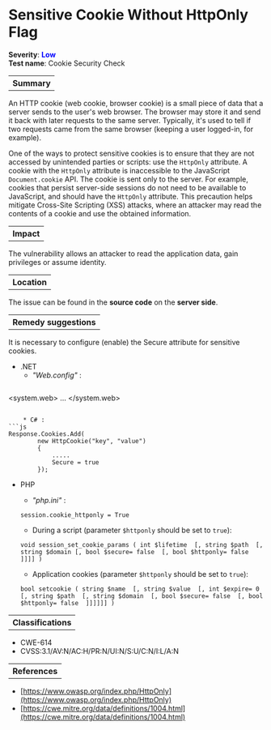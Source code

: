# Sensitive Cookie Without HttpOnly Flag

<b>Severity</b>: <b><font color="blue">Low</font></b><br>
<b>Test name</b>: Cookie Security Check

<table id="simple-table">
    <tr>
        <th><strong>Summary</strong></th>
    </tr>
</table>

An HTTP cookie (web cookie, browser cookie) is a small piece of data that a server sends to the user's web browser. The browser may store it and send it back with later requests to the same server. Typically, it's used to tell if two requests came from the same browser (keeping a user logged-in, for example).

One of the ways to protect sensitive cookies is to ensure that they are not accessed by unintended parties or scripts: use the `HttpOnly` attribute. A cookie with the `HttpOnly` attribute is inaccessible to the JavaScript `Document.cookie` API. The cookie is sent only to the server. For example, cookies that persist server-side sessions do not need to be available to JavaScript, and should have the `HttpOnly` attribute.  This precaution helps mitigate Cross-Site Scripting (XSS) attacks, where an attacker may read the contents of a cookie and use the obtained information.


<table id="simple-table">
    <tr>
        <th><strong>Impact</strong></th>
    </tr>
</table>

The vulnerability allows an attacker to read the application data, gain privileges or assume identity.


<table id="simple-table">
    <tr>
        <th><strong>Location</strong></th>
    </tr>
</table>

The issue can be found in the **source code** on the **server side**.

<table id="simple-table">
    <tr>
        <th><strong>Remedy suggestions</strong></th>
    </tr>
</table>

It is necessary to configure (enable) the Secure attribute for sensitive cookies.
* .NET
    * _"Web.config"_ :
    ```
<system.web>
        ...
        <httpCookies httpOnlyCookies="true" />
</system.web>
```

    * C# :
```js
Response.Cookies.Add(
        new HttpCookie("key", "value")
        {
            .....
            Secure = true
        });
```
* PHP
    * _"php.ini"_ :
    ```
    session.cookie_httponly = True
    ```

    * During a script (parameter `$httponly` should be set to `true`):

    ```
    void session_set_cookie_params ( int $lifetime  [, string $path  [, string $domain [, bool $secure= false  [, bool $httponly= false  ]]]] )
    ```

    * Application cookies  (parameter `$httponly` should be set to `true`):

    ```
    bool setcookie ( string $name  [, string $value  [, int $expire= 0  [, string $path  [, string $domain  [, bool $secure= false  [, bool $httponly= false  ]]]]]] )
    ```

<table id="simple-table">
    <tr>
        <th><strong>Classifications</strong></th>
    </tr>
</table>

* CWE-614
* CVSS:3.1/AV:N/AC:H/PR:N/UI:N/S:U/C:N/I:L/A:N

<table id="simple-table">
    <tr>
        <th><strong>References</strong></th>
    </tr>
</table>

* [https://www.owasp.org/index.php/HttpOnly](https://www.owasp.org/index.php/HttpOnly)
* [https://cwe.mitre.org/data/definitions/1004.html](https://cwe.mitre.org/data/definitions/1004.html)